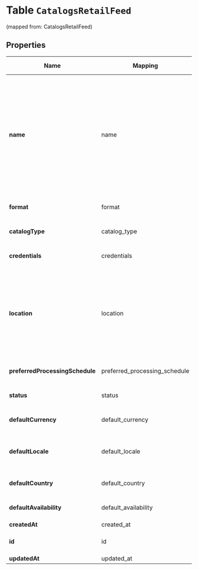 
# Table `CatalogsRetailFeed`
(mapped from: CatalogsRetailFeed)

## Properties
Name | Mapping | SQL Type | Default | Type | Description | Notes
---- | ------- | -------- | ------- | ---- | ----------- | -----
**name** | name | text NOT NULL |  | **kotlin.String** | A human-friendly name associated to a given feed. This value is currently nullable due to historical reasons. It is expected to become non-nullable in the future. | 
**format** | format | long NOT NULL |  | [**CatalogsFormat**](CatalogsFormat.md) |  |  [foreignkey]
**catalogType** | catalog_type | long NOT NULL |  | [**CatalogsType**](CatalogsType.md) |  |  [foreignkey]
**credentials** | credentials | long NOT NULL |  | [**CatalogsFeedCredentials**](CatalogsFeedCredentials.md) |  |  [foreignkey]
**location** | location | text NOT NULL |  | **kotlin.String** | The URL where a feed is available for download. This URL is what Pinterest will use to download a feed for processing. | 
**preferredProcessingSchedule** | preferred_processing_schedule | long NOT NULL |  | [**CatalogsFeedProcessingSchedule**](CatalogsFeedProcessingSchedule.md) |  |  [foreignkey]
**status** | status | long NOT NULL |  | [**CatalogsStatus**](CatalogsStatus.md) |  |  [foreignkey]
**defaultCurrency** | default_currency | long NOT NULL |  | [**NullableCurrency**](NullableCurrency.md) |  |  [foreignkey]
**defaultLocale** | default_locale | text NOT NULL |  | **kotlin.String** | The locale used within a feed for product descriptions. | 
**defaultCountry** | default_country | long NOT NULL |  | [**Country**](Country.md) |  |  [foreignkey]
**defaultAvailability** | default_availability | long NOT NULL |  | [**ProductAvailabilityType**](ProductAvailabilityType.md) |  |  [foreignkey]
**createdAt** | created_at | datetime |  | [**java.time.LocalDateTime**](java.time.LocalDateTime.md) |  |  [optional]
**id** | id | text PRIMARY KEY |  | **kotlin.String** |  |  [optional]
**updatedAt** | updated_at | datetime |  | [**java.time.LocalDateTime**](java.time.LocalDateTime.md) |  |  [optional]
















